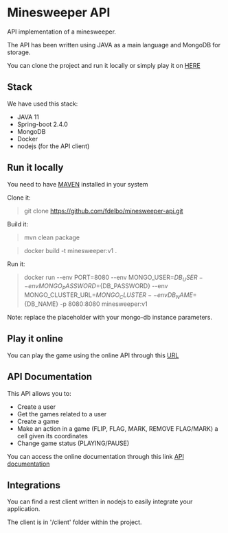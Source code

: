 # Minesweeper API
API implementation of a minesweeper.

The API has been written using JAVA as a main language and MongoDB for storage.

You can clone the project and run it locally or simply play it on [HERE](https://nameless-ocean-97360.herokuapp.com/minesweeper/swagger-ui.html)


## Stack
We have used this stack:

* JAVA 11
* Spring-boot 2.4.0
* MongoDB
* Docker
* nodejs (for the API client)


## Run it locally
You need to have [MAVEN](http://maven.apache.org/download.cgi) installed in your system

Clone it:
> git clone https://github.com/fdelbo/minesweeper-api.git

Build it:
> mvn clean package

> docker build -t minesweeper:v1 .

Run it:
> docker run --env PORT=8080 --env MONGO_USER=${DB_USER} --env MONGO_PASSWORD=${DB_PASSWORD} 
--env MONGO_CLUSTER_URL=${MONGO_CLUSTER} --env DB_NAME=${DB_NAME} -p 8080:8080 minesweeper:v1

Note: replace the placeholder with your mongo-db instance parameters.

## Play it online
You can play the game using the online API through this
[URL](https://nameless-ocean-97360.herokuapp.com/minesweeper)

## API Documentation
This API allows you to:
* Create a user
* Get the games related to a user
* Create a game
* Make an action in a game (FLIP, FLAG, MARK, REMOVE FLAG/MARK) a cell given its coordinates
* Change game status (PLAYING/PAUSE)

You can access the online documentation through this link
[API documentation](https://nameless-ocean-97360.herokuapp.com/minesweeper/swagger-ui.html)

## Integrations
You can find a rest client written in nodejs to easily integrate your application.

The client is in '/client' folder within the project.